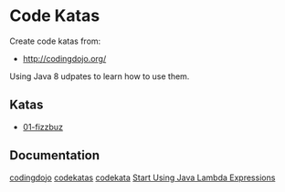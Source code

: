 # Code Katas

Create code katas from:
* http://codingdojo.org/

Using Java 8 udpates to learn how to use them.

## Katas

* [01-fizzbuz](01-fizzbuz/README.md)

## Documentation

[codingdojo](http://codingdojo.org/)
[codekatas](http://www.codekatas.org/)
[codekata](http://codekata.com/)
[Start Using Java Lambda Expressions](http://www.developer.com/java/start-using-java-lambda-expressions.html)
